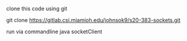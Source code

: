 clone this code using git

git clone https://gitlab.csi.miamioh.edu/johnsok9/s20-383-sockets.git


run via commandline
java socketClient 



